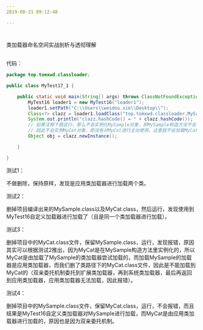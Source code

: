 ```yaml
---
2019-08-21 09:12:48

---
```


#

类加载器命名空间实战剖析与透彻理解

##

代码：

```java
package top.tomxwd.classloader;

public class MyTest17_1 {

    public static void main(String[] args) throws ClassNotFoundException, IllegalAccessException, InstantiationException {
        MyTest16 loader1 = new MyTest16("loader1");
        loader1.setPath("C:\\Users\\weidou.xie\\Desktop\\");
        Class<?> clazz = loader1.loadClass("top.tomxwd.classloader.MySample");
        System.out.println("clazz.hashCode() = " + clazz.hashCode());
        // 如果注释下面这行，那么不会实例化MySample对象，即MySample构造方法不会被调用
        // 因此不会实例MyCat对象，即没有对MyCat进行主动使用，这里就不会加载MyCat Class
        Object obj = clazz.newInstance();

    }

}
```



测试1：

不做删除，保持原样，发现是应用类加载器进行加载两个类。



测试2：

删掉项目编译出来的MySample.class以及MyCat.class，然后运行，发现使用到MyTest16自定义加载器进行加载了（且是同一个类加载器进行加载）。



测试3：

删掉项目中的MyCat.class文件，保留MySample.class，运行，发现报错，原因其实可以根据测试2推出，因为MyCat是在MySample构造方法里实例化的，所以MyCat是由加载了MySample的类加载器尝试加载的，而加载MySample的加载器是应用类加载器，而我们删了类路径下的MyCat.class文件，因此是不能加载到MyCat的（双亲委托机制委托到扩展类加载器，再到系统类加载器，最后再返回到应用类加载器，应用类加载器无法加载，因此报错）。



测试4：

删掉项目中的MySample.class文件，保留MyCat.class，运行，不会报错，而且结果是MyTest16自定义类加载器对MySample进行加载，而MyCat是由应用类加载器进行加载的，原因也是因为双亲委托机制。



##

